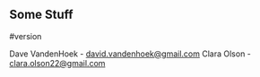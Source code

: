 
## Some Stuff
#version

Dave VandenHoek - david.vandenhoek@gmail.com
Clara Olson - clara.olson22@gmail.com
